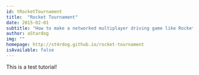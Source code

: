```yaml
---
id: tRocketTournament
title:  "Rocket Tournament"
date: 2015-02-01
subtitle: "How to make a networked multiplayer driving game like Rocket League!"
author: aStardog
img: ""
homepage: http://st4rdog.github.io/rocket-tournament
isAvailable: false
---
```


This is a test tutorial!